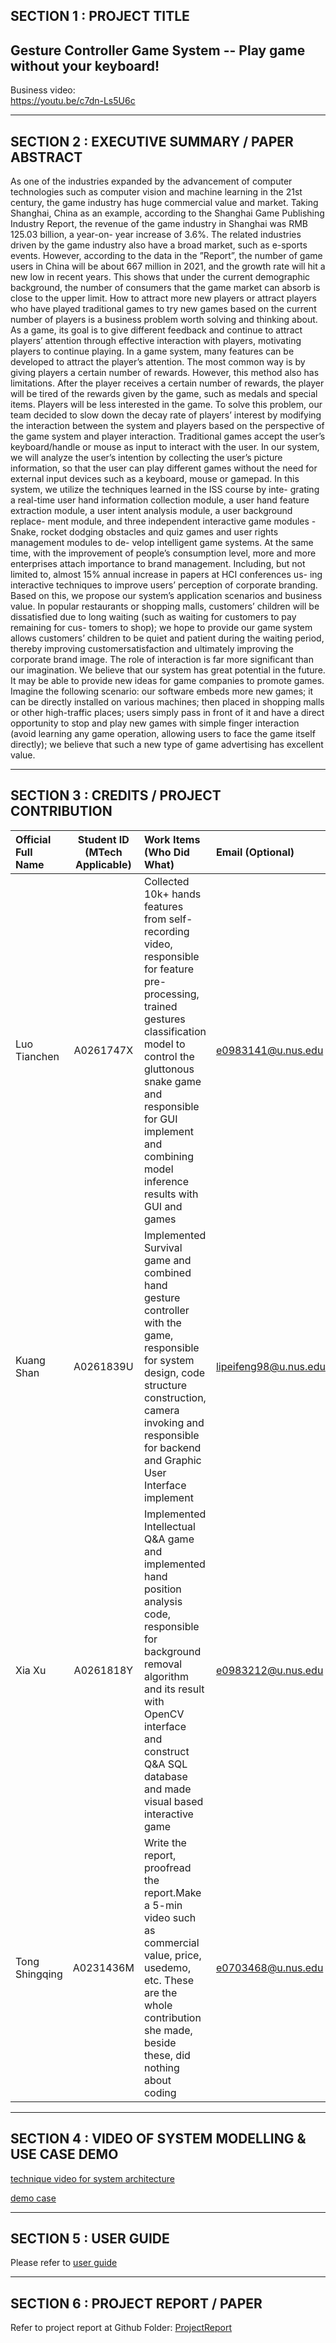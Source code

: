 ## SECTION 1 : PROJECT TITLE

## Gesture Controller Game System -- Play game without your keyboard!

Business video:\
https://youtu.be/c7dn-Ls5U6c

---

## SECTION 2 : EXECUTIVE SUMMARY / PAPER ABSTRACT

As one of the industries expanded by the advancement of computer technologies
such as computer vision and machine learning in the 21st century, the game
industry has huge commercial value and market. Taking Shanghai, China as
an example, according to the Shanghai Game Publishing Industry Report, the
revenue of the game industry in Shanghai was RMB 125.03 billion, a year-on-
year increase of 3.6%. The related industries driven by the game industry also
have a broad market, such as e-sports events. However, according to the data
in the ”Report”, the number of game users in China will be about 667 million
in 2021, and the growth rate will hit a new low in recent years. This shows that
under the current demographic background, the number of consumers that the
game market can absorb is close to the upper limit. How to attract more new
players or attract players who have played traditional games to try new games
based on the current number of players is a business problem worth solving and
thinking about.
As a game, its goal is to give different feedback and continue to attract
players’ attention through effective interaction with players, motivating players
to continue playing. In a game system, many features can be developed to
attract the player’s attention. The most common way is by giving players a
certain number of rewards. However, this method also has limitations. After
the player receives a certain number of rewards, the player will be tired of the
rewards given by the game, such as medals and special items. Players will be
less interested in the game.
To solve this problem, our team decided to slow down the decay rate of
players’ interest by modifying the interaction between the system and players
based on the perspective of the game system and player interaction. Traditional
games accept the user’s keyboard/handle or mouse as input to interact with the
user. In our system, we will analyze the user’s intention by collecting the user’s
picture information, so that the user can play different games without the need
for external input devices such as a keyboard, mouse or gamepad.
In this system, we utilize the techniques learned in the ISS course by inte-
grating a real-time user hand information collection module, a user hand feature
extraction module, a user intent analysis module, a user background replace-
ment module, and three independent interactive game modules - Snake, rocket
dodging obstacles and quiz games and user rights management modules to de-
velop intelligent game systems.
At the same time, with the improvement of people’s consumption level, more
and more enterprises attach importance to brand management. Including, but
not limited to, almost 15% annual increase in papers at HCI conferences us-
ing interactive techniques to improve users’ perception of corporate branding.
Based on this, we propose our system’s application scenarios and business value.
In popular restaurants or shopping malls, customers’ children will be dissatisfied
due to long waiting (such as waiting for customers to pay remaining for cus-
tomers to shop); we hope to provide our game system allows customers’ children
to be quiet and patient during the waiting period, thereby improving customersatisfaction and ultimately improving the corporate brand image.
The role of interaction is far more significant than our imagination. We
believe that our system has great potential in the future. It may be able to
provide new ideas for game companies to promote games. Imagine the following
scenario: our software embeds more new games; it can be directly installed on
various machines; then placed in shopping malls or other high-traffic places;
users simply pass in front of it and have a direct opportunity to stop and play
new games with simple finger interaction (avoid learning any game operation,
allowing users to face the game itself directly); we believe that such a new type
of game advertising has excellent value.

---

## SECTION 3 : CREDITS / PROJECT CONTRIBUTION

| Official Full Name | Student ID (MTech Applicable) | Work Items (Who Did What)                                    | Email (Optional)      |
| :----------------- | :---------------------------: | :----------------------------------------------------------- | :-------------------- |
| Luo Tianchen         |           A0261747X           | Collected 10k+ hands features from self-recording video, responsible for feature pre-processing, trained gestures classification model to control the gluttonous snake game and  responsible for GUI implement and combining model inference results with GUI and games| e0983141@u.nus.edu    |
| Kuang Shan         |           A0261839U           | Implemented Survival game and combined hand gesture controller with the game,  responsible for system design, code structure construction, camera invoking and responsible for backend and Graphic User Interface implement| lipeifeng98@u.nus.edu |
| Xia Xu           |           A0261818Y          | Implemented Intellectual Q&A game and implemented hand position analysis code, responsible for background removal algorithm and its result with OpenCV interface and construct Q&A SQL database and made visual based interactive game| e0983212@u.nus.edu    |
| Tong Shingqing         |           A0231436M           | Write the report, proofread the report.Make a 5-min video such as commercial value, price, usedemo, etc. These are the whole contribution she made, beside these, did nothing about coding   | e0703468@u.nus.edu    |

---

## SECTION 4 : VIDEO OF SYSTEM MODELLING & USE CASE DEMO
[technique video for system architecture](https://drive.google.com/file/d/12aZwHx7WO3TZG2swp-LZuJtTL0AOqFFA/view?usp=sharing)

[demo case](https://youtu.be/c7dn-Ls5U6c)

---

## SECTION 5 : USER GUIDE

Please refer to [user guide](https://github.com/kssssssss28/IRS-PM-2022-10-30-IS03FT-GRP11-Gesture-Controller-Game-System/blob/master/UserGuide%20/User%20Guide.pdf)

---

## SECTION 6 : PROJECT REPORT / PAPER

Refer to project report at Github Folder: [ProjectReport](https://github.com/kssssssss28/IRS-PM-2022-10-30-IS03FT-GRP11-Gesture-Controller-Game-System/blob/master/ProjectReport/NUS_ISS_Intelligent_System_Group_11_IRS_project.pdf)
